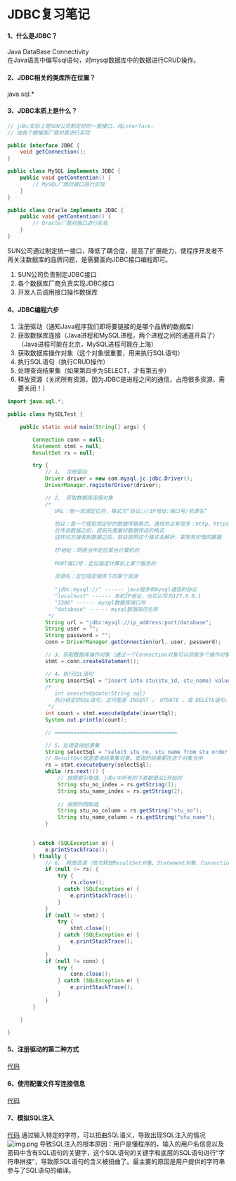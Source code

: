 # JDBC复习笔记

#### 1、什么是JDBC？
Java DataBase Connectivity   
在Java语言中编写sql语句，对mysql数据库中的数据进行CRUD操作。

#### 2、JDBC相关的类库所在位置？
java.sql.*

#### 3、JDBC本质上是什么？
```java
// jdbc实际上是SUN公司制定好的一套接口，纯interface，
// 由各个数据库厂商对其进行实现

public interface JDBC {
    void getConnection();
}

public class MySQL implements JDBC {
    public void getContention() {
        // MySQL厂商对接口进行实现
    }
}

public class Oracle implements JDBC {
    public void getContention() {
        // Oracle厂商对接口进行实现
    }
}

```
SUN公司通过制定统一接口，降低了耦合度，提高了扩展能力，使程序开发者不再关注数据库的品牌问题，是需要面向JDBC接口编程即可。

1. SUN公司负责制定JDBC接口
2. 各个数据库厂商负责实现JDBC接口
3. 开发人员调用接口操作数据库

#### 4、JDBC编程六步
1. 注册驱动（通知Java程序我们即将要链接的是哪个品牌的数据库）
2. 获取数据库连接（Java进程和MySQL进程，两个进程之间的通道开启了）（Java进程可能在北京，MySQL进程可能在上海）
3. 获取数据库操作对象（这个对象很重要，用来执行SQL语句）
4. 执行SQL语句（执行CRUD操作）
5. 处理查询结果集（如果第四步为SELECT，才有第五步）
6. 释放资源（关闭所有资源，因为JDBC是进程之间的通信，占用很多资源，需要关闭！）

```java
import java.sql.*;

public class MySQLTest {

    public static void main(String[] args) {

        Connection conn = null;
        Statement stmt = null;
        ResultSet rs = null;

        try {
            // 1、 注册驱动
            Driver driver = new com.mysql.jc.jdbc.Driver();
            DriverManager.registerDriver(driver);

            // 2、 获取数据库连接对象
            /*
               URL：统一资源定位符，格式为“协议://IP地址:端口号/资源名” 
               
               协议：是一个提前规定好的数据传输格式。通信协议有很多：http、https......
               在传送数据之前，提前先商量好数据传送的格式
               这样对方接收到数据之后，就会按照这个格式去解析，拿到有价值的数据
               
               IP地址：网络当中定位某台计算机的
               
               PORT端口号：定位指定计算机上某个服务的
               
               资源名：定位指定服务下的某个资源
               
               "jdbc:mysql://" ------ java程序和mysql通信的协议
               "localhost" ------ 本机IP地址，也可以写为127.0.0.1
               "3306" ------ mysql数据库端口号
               "database" ------ mysql数据库的名称
             */
            String url = "jdbc:mysql://ip_address:port/database";
            String user = "";
            String password = "";
            conn = DriverManager.getConnection(url, user, password);

            // 3、获取数据库操作对象（通过一个Connection对象可以获取多个操作对象）
            stmt = conn.createStatement();

            // 4、执行SQL语句
            String insertSql = "insert into stu(stu_id, stu_name) values (01, '小明')";
            /*
               int executeUpdate(String sql)
               执行给定的SQL语句，这可能是 INSERT ， UPDATE ，或 DELETE语句，或者不返回任何内容，如SQL DDL语句的SQL语句。返回值表示影响的行数。
             */
            int count = stmt.executeUpdate(insertSql);
            System.out.println(count);

            // =======================================

            // 5、处理查询结果集
            String selectSql = "select stu_no, stu_name from stu order by stu_no desc";
            // ResultSet就是查询结果集对象，查询的结果都在这个对象当中
            rs = stmt.executeQuery(selectSql);
            while (rs.next()) {
                // 按照索引取值，jdbc中所有的下表都是从1开始的
                String stu_no_index = rs.getString(1);
                String stu_name_index = rs.getString(2);
                
                // 按照列明取值
                String stu_no_column = rs.getString("stu_no");
                String stu_name_column = rs.getString("stu_name");
            }
            

        } catch (SQLException e) {
            e.printStackTrace();
        } finally {
            // 6、 释放资源（依次释放ResultSet对象、Statement对象、Connection对象，分别进行try、catch处理，放到finally中关闭）
            if (null != rs) {
                try {
                    rs.close();
                } catch (SQLException e) {
                    e.printStackTrace();
                }
            }
            if (null != stmt) {
                try {
                    stmt.close();
                } catch (SQLException e) {
                    e.printStackTrace();
                }
            }
            if (null != conn) {
                try {
                    conn.close();
                } catch (SQLException e) {
                    e.printStackTrace();
                }
            }
        }

    }

}
```

#### 5、注册驱动的第二种方式
[代码](./src/club/kwcoder/jdbc/JDBCTest02.java)

#### 6、使用配置文件写连接信息
[代码](./src/club/kwcoder/jdbc/JDBCTest03.java)

#### 7、模拟SQL注入
[代码](./src/club/kwcoder/jdbc/JDBCTest04.java)
通过输入特定的字符，可以扭曲SQL语义，导致出现SQL注入的情况
![img.png](../img/img.png)
导致SQL注入的根本原因：用户是懂程序的，输入的用户名信息以及密码中含有SQL语句的关键字，这个SQL语句的关键字和底层的SQL语句进行“字符串拼接”，导致原SQL语句的含义被扭曲了。最主要的原因是用户提供的字符串参与了SQL语句的编译。